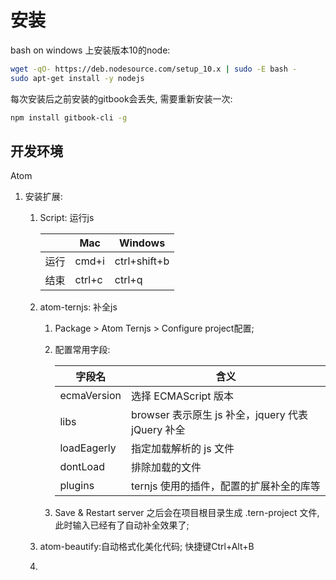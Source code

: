# 安装

bash on windows 上安装版本10的node:

```bash
wget -qO- https://deb.nodesource.com/setup_10.x | sudo -E bash -
sudo apt-get install -y nodejs
```

每次安装后之前安装的gitbook会丢失, 需要重新安装一次:

```bash
npm install gitbook-cli -g
```

## 开发环境

Atom

1. 安装扩展:

   1. Script: 运行js

      |      | Mac    | Windows      |
      | ---- | ------ | ------------ |
      | 运行 | cmd+i  | ctrl+shift+b |
      | 结束 | ctrl+c | ctrl+q       |

   2. atom-ternjs: 补全js

      1. Package > Atom Ternjs > Configure project配置;

      2. 配置常用字段:

         | 字段名      | 含义                                              |
         | ----------- | ------------------------------------------------- |
         | ecmaVersion | 选择 ECMAScript 版本                              |
         | libs        | browser 表示原生 js 补全，jquery 代表 jQuery 补全 |
         | loadEagerly | 指定加载解析的 js 文件                            |
         | dontLoad    | 排除加载的文件                                    |
         | plugins     | ternjs 使用的插件，配置的扩展补全的库等           |

      3. Save & Restart server 之后会在项目根目录生成 .tern-project 文件,此时输入已经有了自动补全效果了;

   3. atom-beautify:自动格式化美化代码; 快捷键Ctrl+Alt+B

   4. 


